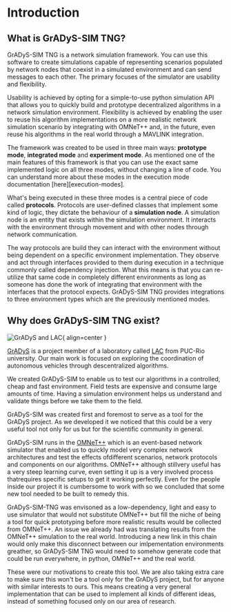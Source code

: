 # Introduction

## What is GrADyS-SIM TNG?

GrADyS-SIM TNG is a network simulation framework. You can use this software
to create simulations capable of representing scenarios populated by network
nodes that coexist in a simulated environment and can send messages to each 
other. The primary focuses of the simulator are usability and flexibility.  

Usability is achieved by opting for a simple-to-use python simulation API 
that allows you to quickly build and prototype decentralized algorithms in 
a network simulation environment. Flexibility is achieved by enabling the 
user to reuse his algorithm implementations on a more realistic network 
simulation scenario by integrating with OMNeT++ and, in the future, even 
reuse his algorithms in the real world through a MAVLINK integration.

The framework was created to be used in three main ways: **prototype mode**,
**integrated mode** and **experiment mode**. As mentioned one of the main
features of this framework is that you can use the exact same implemented
logic on all three modes, without changing a line of code. You can understand
more about these modes in the execution mode documentation [here][execution-modes].

What's being executed in these three modes is a central piece of code called
**protocols**. Protocols are user-defined classes that implement some kind of
logic, they dictate the behaviour of a **simulation node**. A simulation node
is an entity that exists within the simulation environment. It interacts with
the environment through movement and with other nodes through network communication.

The way protocols are build they can interact with the environment without
being dependent on a specific environment implementation. They observe and
act through interfaces provided to them during execution in a technique
commonly called dependency injection. What this means is that you can re-utilize
that same code in completely different environments as long as someone has done
the work of integrating that environment with the interfaces that the protocol
expects. GrADyS-SIM TNG provides integrations to three environment types which
are the previously mentioned modes.

## Why does GrADyS-SIM TNG exist?

![GrADyS and LAC](./assets/gradys-and-lac.png){ align=center }

[GrADyS](https://www.lac.inf.puc-rio.br/index.php/gradys/) is a project member of 
a laboratory called [LAC](https://www.lac.inf.puc-rio.br/) from PUC-Rio university. 
Our main work is focused on exploring the coordination of autonomous vehicles through 
descentralized algorithms.

We created GrADyS-SIM to enable us to test our algorithms in a controlled, cheap and
fast environment. Field tests are expensive and consume large amounts of time. Having
a simulation environment helps us understand and validate things before we take them
to the field.

GrADyS-SIM was created first and foremost to serve as a tool for the GrADyS project. As
we developed it we noticed that this could be a very useful tool not only for us but for
the scientific community in general. 

GrADyS-SIM runs in the [OMNeT++](https://omnetpp.org/) which is an event-based 
network simulator that enabled us to quickly model very complex network architectures 
and test the effects ofdifferent scenarios, network protocols and components on our 
algorithms. OMNeT++ although stillvery useful has a very steep learning curve, even 
setting it up is a very involved process thatrequires specific setups to get it working 
perfectly. Even for the people inside our project it is cumbersome to work with so we 
concluded that some new tool needed to be built to remedy this.

GrADyS-SIM-TNG was envisoned as a low-dependency, light and easy to use simulator that
would not substitute OMNeT++ but fill the niche of being a tool for quick prototyping 
before more realistic results would be collected from OMNeT++. An issue we already had
was translating results from the OMNeT++ simulation to the real world. Introducing a 
new link in this chain would only make this disconnect between our imlpementation
environments greather, so GrADyS-SIM TNG would need to somehow generate code that could
be run everywhere, in python, OMNeT++ and the real world. 

These were our motivations to create this tool. We are also taking extra care to make
sure this won't be a tool only for the GrADyS project, but for anyone with similar
interests to ours. This means creating a very general implementation that can be 
used to implement all kinds of different ideas, instead of something focused only
on our area of research.

